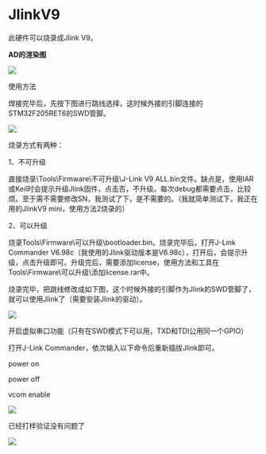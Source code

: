 # JlinkV9

此硬件可以烧录成Jlink V9。

**AD的渲染图**

![](https://gitee.com/strongercjd/PCB/raw/master/JlinkV9/image/0.jpg)

使用方法

焊接完毕后，先按下图进行跳线选择，这时候外接的引脚连接的STM32F205RET6的SWD管脚。

![](https://gitee.com/strongercjd/PCB/raw/master/JlinkV9/image/1.jpg)

烧录方式有两种：

1、不可升级

直接烧录\Tools\Firmware\不可升级\J-Link V9 ALL.bin文件。缺点是，使用IAR或Keil时会提示升级Jlink固件，点击否，不升级。每次debug都需要点击，比较烦。至于需不需要修改SN，我测试了下，是不需要的。（我就简单测试下，我正在用的JlinkV9 mini，使用方法2烧录的）



2、可以升级

烧录Tools\Firmware\可以升级\bootloader.bin。烧录完毕后，打开J-Link Commander V6.98c（我使用的Jlink驱动版本是V6.98c），打开后，会提示升级，点击升级即可。升级完后，需要添加license，使用方法和工具在Tools\Firmware\可以升级\添加license.rar中。



烧录完毕，把跳线修改成如下图，这个时候外接的引脚作为Jlink的SWD管脚了，就可以使用Jlink了（需要安装Jlink的驱动）。

![](https://gitee.com/strongercjd/PCB/raw/master/JlinkV9/image/3.jpg)



开启虚拟串口功能（只有在SWD模式下可以用，TXD和TDI公用同一个GPIO）

打开J-Link Commander，依次输入以下命令后重新插拔Jlink即可。

power on

power off

vcom enable

![](https://gitee.com/strongercjd/PCB/raw/master/JlinkV9/image/5.jpg)

已经打样验证没有问题了

![](https://gitee.com/strongercjd/PCB/raw/master/JlinkV9/image/4.jpg)

